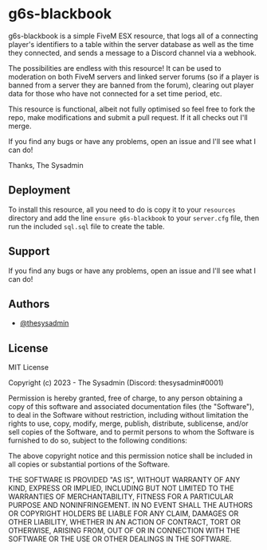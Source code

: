 
# g6s-blackbook

g6s-blackbook is a simple FiveM ESX resource, that logs all of a connecting player's identifiers to a table within the server database as well as the time they connected, and sends a message to a Discord channel via a webhook.

The possibilities are endless with this resource! It can be used to moderation on both FiveM servers and linked server forums (so if a player is banned from a server they are banned from the forum), clearing out player data for those who have not connected for a set time period, etc.

This resource is functional, albeit not fully optimised so feel free to fork the repo, make modifications and submit a pull request. If it all checks out I'll merge.

If you find any bugs or have any problems, open an issue and I'll see what I can do!



Thanks,
The Sysadmin
## Deployment

To install this resource, all you need to do is copy it to your `resources` directory and add the line `ensure g6s-blackbook` to your `server.cfg` file, then run the included `sql.sql` file to create the table.



## Support

If you find any bugs or have any problems, open an issue and I'll see what I can do!


## Authors

- [@thesysadmin](https://github.com/thesysadmindev)


## License

MIT License

Copyright (c) 2023 - The Sysadmin (Discord: thesysadmin#0001)

Permission is hereby granted, free of charge, to any person obtaining a copy
of this software and associated documentation files (the "Software"), to deal
in the Software without restriction, including without limitation the rights
to use, copy, modify, merge, publish, distribute, sublicense, and/or sell
copies of the Software, and to permit persons to whom the Software is
furnished to do so, subject to the following conditions:

The above copyright notice and this permission notice shall be included in all
copies or substantial portions of the Software.

THE SOFTWARE IS PROVIDED "AS IS", WITHOUT WARRANTY OF ANY KIND, EXPRESS OR
IMPLIED, INCLUDING BUT NOT LIMITED TO THE WARRANTIES OF MERCHANTABILITY,
FITNESS FOR A PARTICULAR PURPOSE AND NONINFRINGEMENT. IN NO EVENT SHALL THE
AUTHORS OR COPYRIGHT HOLDERS BE LIABLE FOR ANY CLAIM, DAMAGES OR OTHER
LIABILITY, WHETHER IN AN ACTION OF CONTRACT, TORT OR OTHERWISE, ARISING FROM,
OUT OF OR IN CONNECTION WITH THE SOFTWARE OR THE USE OR OTHER DEALINGS IN THE
SOFTWARE.

